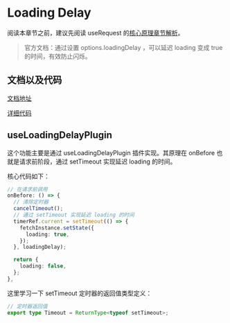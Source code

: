 # Loading Delay

阅读本章节之前，建议先阅读 useRequest 的[核心原理章节解析](/hooks/request/use-request)。

> 官方文档：通过设置 options.loadingDelay ，可以延迟 loading 变成 true 的时间，有效防止闪烁。

## 文档以及代码

[文档地址](https://ahooks.js.org/zh-CN/hooks/use-request/loading-delay)

[详细代码](https://github.com/GpingFeng/hooks/blob/guangping%2Fread-code/packages/hooks/src/useRequest/src/plugins/useLoadingDelayPlugin.ts)

## useLoadingDelayPlugin

这个功能主要是通过 useLoadingDelayPlugin 插件实现。其原理在 onBefore 也就是请求前阶段，通过 setTimeout 实现延迟 loading 的时间。

核心代码如下：

```ts
// 在请求前调用
onBefore: () => {
  // 清除定时器
  cancelTimeout();
  // 通过 setTimeout 实现延迟 loading 的时间
  timerRef.current = setTimeout(() => {
    fetchInstance.setState({
      loading: true,
    });
  }, loadingDelay);

  return {
    loading: false,
  };
},
```

这里学习一下 setTimeout 定时器的返回值类型定义：

```ts
// 定时器返回值
export type Timeout = ReturnType<typeof setTimeout>;
```
